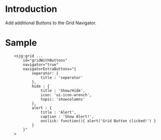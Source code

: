 

# Introduction #

Add additional Buttons to the Grid Navigator.

# Sample #
```
    <sjg:grid ...
    	id="gridWithButtons"
    	navigator="true"
    	navigatorExtraButtons="{
    		seperator: { 
    			title : 'seperator'  
    		}, 
    		hide : { 
	    		title : 'Show/Hide', 
	    		icon: 'ui-icon-wrench', 
	    		topic: 'showcolumns'
    		},
    		alert : { 
	    		title : 'Alert', 
	    		caption : 'Show Alert!', 
	    		onclick: function(){ alert('Grid Button clicked!') }
    		}
    	}"
    >
```
